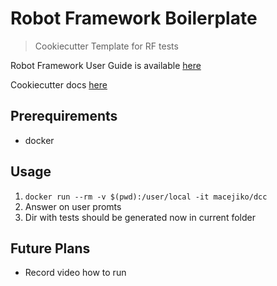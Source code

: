 # Robot Framework Boilerplate

> Cookiecutter Template for RF tests

Robot Framework User Guide is available [here](http://robotframework.org/robotframework/2.8.6/RobotFrameworkUserGuide.html)

Cookiecutter docs [here](https://cookiecutter.readthedocs.io/en/latest/readme.html)

## Prerequirements

- docker

## Usage

1. `docker run --rm -v $(pwd):/user/local -it macejiko/dcc`
2. Answer on user promts
3. Dir with tests should be generated now in current folder

## Future Plans

- Record video how to run


